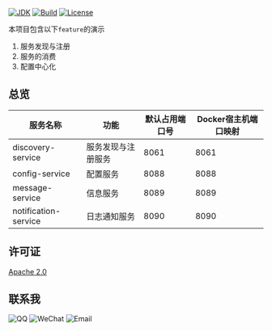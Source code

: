 [![JDK](http://img.shields.io/badge/JDK-v8.0-yellow.svg)](http://www.oracle.com/technetwork/java/javase/downloads/index.html)
[![Build](http://img.shields.io/badge/Build-Maven_3-green.svg)](https://maven.apache.org/)
[![License](http://img.shields.io/badge/License-Apache_2-red.svg)](http://www.apache.or``g/licenses/LICENSE-2.0)


本项目包含以下`feature`的演示
1. 服务发现与注册
2. 服务的消费
3. 配置中心化

## 总览

服务名称           | 功能            | 默认占用端口号 | Docker宿主机端口映射  
-------------------|-----------------|----------------|-------------------
discovery-service    | 服务发现与注册服务 | 8061      | 8061              
config-service       | 配置服务           | 8088      | 8088              
message-service      | 信息服务           | 8089      | 8089             
notification-service | 日志通知服务       | 8090      | 8090              

## 许可证

[Apache 2.0](LICENSE)

## 联系我

![QQ](http://img.shields.io/badge/QQ-85098287-blue.svg)
![WeChat](http://img.shields.io/badge/WeChat-harbor_luo-blue.svg)
![Email](http://img.shields.io/badge/Email-85098287@qq.com-blue.svg)